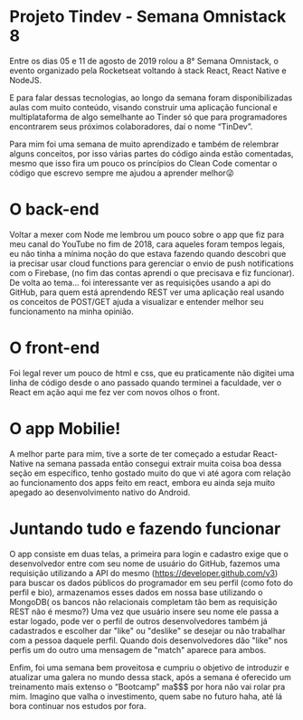 # Projeto Tindev - Semana Omnistack 8

Entre os dias 05 e 11 de agosto de 2019 rolou a 8° Semana Omnistack, o evento organizado pela Rocketseat voltando à stack React, React Native e NodeJS.

E para falar dessas tecnologias, ao longo da semana foram disponibilizadas aulas com muito conteúdo, visando construir uma aplicação funcional e multiplataforma de algo semelhante ao Tinder só que para programadores encontrarem seus próximos colaboradores, daí o nome “TinDev”.

Para mim foi uma semana de muito aprendizado e também de relembrar alguns conceitos, por isso várias partes do código ainda estão comentadas, mesmo que isso fira um pouco os princípios do Clean Code comentar o código que escrevo sempre me ajudou a aprender melhor😜

# O back-end 
Voltar a mexer com Node me lembrou um pouco sobre o app que fiz para meu canal do YouTube no fim de 2018, cara aqueles foram tempos legais, eu não tinha a mínima noção do que estava fazendo quando descobri que ia precisar usar cloud functions para gerenciar o envio de push notifications com o Firebase, (no fim das contas aprendi o que precisava e fiz funcionar). 
De volta ao tema... foi interessante ver as requisições usando a api do GitHub, para quem está aprendendo REST ver uma aplicação real usando os conceitos de POST/GET ajuda a visualizar e entender melhor seu funcionamento na minha opinião.

# O front-end 
Foi legal rever um pouco de html e css, que eu praticamente não digitei uma linha de código desde o ano passado quando terminei a faculdade, ver o React em ação aqui me fez ver com novos olhos o front.


# O app Mobilie!
A melhor parte para mim, tive a sorte de ter começado a estudar React-Native na semana passada então consegui extrair muita coisa boa dessa seção em específico, tenho gostado muito do que vi até agora com relação ao funcionamento dos apps feito em react, embora eu ainda seja muito apegado ao desenvolvimento nativo do Android.

# Juntando tudo e fazendo funcionar
O app consiste em duas telas, a primeira para login e cadastro exige que o desenvolvedor entre com seu nome de usuário do GitHub, fazemos uma requisição utilizando a API do mesmo (https://developer.github.com/v3) para buscar os dados públicos do programador em seu perfil (como foto do perfil e bio), armazenamos esses dados em nossa base utilizando o MongoDB( os bancos não relacionais completam tão bem as requisição REST não é mesmo?)
Uma vez que usuário insere seu nome ele passa a estar logado, pode ver o perfil de outros desenvolvedores também já cadastrados e escolher dar "like" ou "deslike" se desejar ou não trabalhar com a pessoa daquele perfil. Quando dois desenvolvedores dão "like" nos perfis um do outro uma mensagem de "match" aparece para ambos.


Enfim, foi uma semana bem proveitosa e cumpriu o objetivo de introduzir e atualizar uma galera no mundo dessa stack, após a semana é oferecido um treinamento mais extenso o “Bootcamp” ma$$$ por hora não vai rolar pra mim. Imagino que valha o investimento, quem sabe no futuro haha, até lá bora continuar nos estudos por fora.

